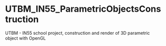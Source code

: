# UTBM_IN55_ParametricObjectsConstruction
UTBM - IN55 school project, construction and render of 3D parametric object with OpenGL

